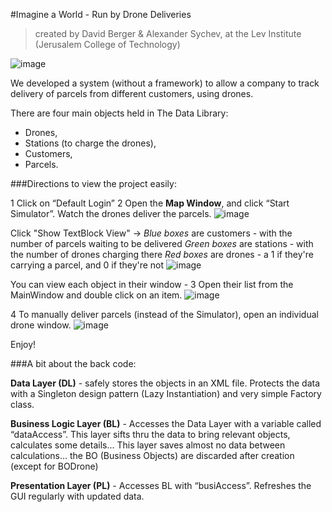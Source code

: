 #Imagine a World - Run by Drone Deliveries
>created by David Berger & Alexander Sychev, at the Lev Institute (Jerusalem College of Technology)

![image](https://user-images.githubusercontent.com/91850832/151113497-51e38999-ec63-45c5-bc7f-823057499d80.png)

We developed a system (without a framework) to allow a company to track delivery of parcels from different customers, using drones.

There are four main objects held in The Data Library: 
- Drones, 
- Stations (to charge the drones), 
- Customers, 
- Parcels. 

###Directions to view the project easily:

1 Click on “Default Login”
2 Open the **Map Window**, and click “Start Simulator”. Watch the drones deliver the parcels. 
![image](https://user-images.githubusercontent.com/91850832/151113568-cfdd7a80-e7e7-478e-9602-8b1a66fa6a8d.png)

Click "Show TextBlock View" -> 
_Blue boxes_ are customers - with the number of parcels waiting to be delivered 
_Green boxes_ are stations - with the number of drones charging there
_Red boxes_ are drones - a 1 if they're carrying a parcel, and 0 if they're not
![image](https://user-images.githubusercontent.com/91850832/151113656-d721aa1e-05b6-4902-bcab-2da433aca861.png)

You can view each object in their window - 3 Open their list from the MainWindow and double click on an item. 
![image](https://user-images.githubusercontent.com/91850832/151113962-6608fe12-070f-496e-a9a3-312adaeace10.png)

4 To manually deliver parcels (instead of the Simulator), open an individual drone window. 
![image](https://user-images.githubusercontent.com/91850832/151115429-3ec90b42-6c59-4bdf-ba48-750a9b34c5db.png)

Enjoy!



###A bit about the back code:

**Data Layer (DL)**  - safely stores the objects in an XML file. Protects the data with a Singleton design pattern (Lazy Instantiation) and very simple Factory class.

**Business Logic Layer (BL)** - Accesses the Data Layer with a variable called “dataAccess”. 
This layer sifts thru the data to bring relevant objects, calculates some details...
This layer saves almost no data between calculations... the BO (Business Objects) are discarded after creation (except for BODrone) 

**Presentation Layer (PL)** - 
Accesses BL with “busiAccess”.
Refreshes the GUI regularly with updated data.


